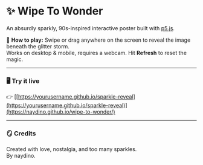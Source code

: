 # ✨ Wipe To Wonder

An absurdly sparkly, 90s-inspired interactive poster built with [p5.js](https://p5js.org).

🪩 **How to play:**
Swipe or drag anywhere on the screen to reveal the image beneath the glitter storm.  
Works on desktop & mobile, requires a webcam. Hit **Refresh** to reset the magic.

---

### 🖥️ Try it live

👉 [[https://yourusername.github.io/sparkle-reveal](https://yourusername.github.io/sparkle-reveal)](https://naydino.github.io/wipe-to-wonder/)

---

### 🪞 Credits
Created with love, nostalgia, and too many sparkles.  
By naydino.

